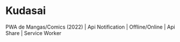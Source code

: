 # Kudasai
PWA de Mangas/Comics (2022) | Api Notification | Offline/Online | Api Share | Service Worker 
